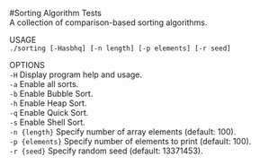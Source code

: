 #Sorting Algorithm Tests  
   A collection of comparison-based sorting algorithms.  
  
USAGE  
   `./sorting [-Hasbhq] [-n length] [-p elements] [-r seed]`  

OPTIONS  
   `-H`              Display program help and usage.  
   `-a`              Enable all sorts.  
   `-b`              Enable Bubble Sort.  
   `-h`              Enable Heap Sort.  
   `-q`              Enable Quick Sort.  
   `-s`              Enable Shell Sort.  
   `-n {length}`       Specify number of array elements (default: 100).  
   `-p {elements}`     Specify number of elements to print (default: 100).  
   `-r {seed}`         Specify random seed (default: 13371453).  


